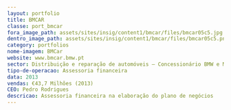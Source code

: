 ```yaml
---
layout: portfolio
title: BMCAR
classe: port_bmcar
fora_image_path: assets/sites/insig/content1/bmcar/files/bmcar05c5.jpg
dentro_image_path: assets/sites/insig/content1/bmcar/files/bmcar05c5.png
category: portfolios
nome-imagem: BMCar
website: www.bmcar.bmw.pt
sector: Distribuição e reparação de automóveis — Concessionário BMW e MINI
tipo-de-operacao: Assessoria financeira
data: 2013
vendas: €43,7 Milhões (2013)
CEO: Pedro Rodrigues
descricao: Assessoria financeira na elaboração do plano de negócios
---
```


